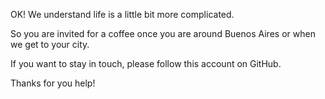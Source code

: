 OK! We understand life is a little bit more complicated.

So you are invited for a coffee once you are around Buenos Aires or when we get to your city.

If you want to stay in touch, please follow this account on GitHub.

Thanks for you help!